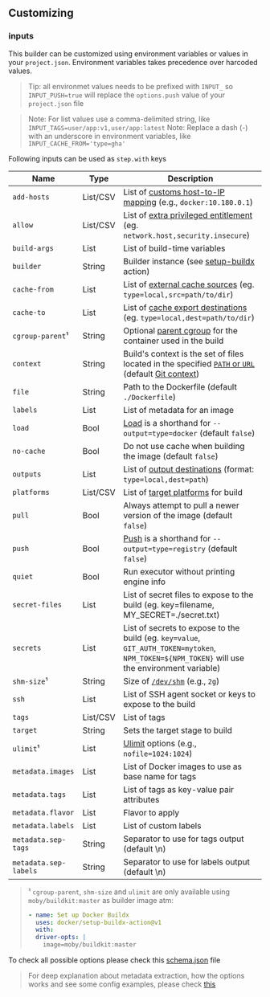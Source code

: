 ## Customizing

### inputs

This builder can be customized using environment variables or values in your `project.json`. Environment variables takes precedence over harcoded values.

> Tip: all environmet values needs to be prefixed with `INPUT_` so `INPUT_PUSH=true` will replace the `options.push` value of your `project.json` file

> Note: For list values use a comma-delimited string, like `INPUT_TAGS=user/app:v1,user/app:latest`
> Note: Replace a dash (-) with an underscore in environment variables, like `INPUT_CACHE_FROM='type=gha'`

Following inputs can be used as `step.with` keys

| Name                  | Type     | Description                                                                                                                                                                       |
| --------------------- | -------- | --------------------------------------------------------------------------------------------------------------------------------------------------------------------------------- |
| `add-hosts`           | List/CSV | List of [customs host-to-IP mapping](https://docs.docker.com/engine/reference/commandline/build/#add-entries-to-container-hosts-file---add-host) (e.g., `docker:10.180.0.1`)      |
| `allow`               | List/CSV | List of [extra privileged entitlement](https://github.com/docker/buildx#--allowentitlement) (eg. `network.host,security.insecure`)                                                |
| `build-args`          | List     | List of build-time variables                                                                                                                                                      |
| `builder`             | String   | Builder instance (see [setup-buildx](https://github.com/docker/setup-buildx-action) action)                                                                                       |
| `cache-from`          | List     | List of [external cache sources](https://github.com/docker/buildx#--cache-fromnametypetypekeyvalue) (eg. `type=local,src=path/to/dir`)                                            |
| `cache-to`            | List     | List of [cache export destinations](https://github.com/docker/buildx#--cache-tonametypetypekeyvalue) (eg. `type=local,dest=path/to/dir`)                                          |
| `cgroup-parent`¹      | String   | Optional [parent cgroup](https://docs.docker.com/engine/reference/commandline/build/#use-a-custom-parent-cgroup---cgroup-parent) for the container used in the build              |
| `context`             | String   | Build's context is the set of files located in the specified [`PATH` or `URL`](https://docs.docker.com/engine/reference/commandline/build/) (default [Git context](#git-context)) |
| `file`                | String   | Path to the Dockerfile (default `./Dockerfile`)                                                                                                                                   |
| `labels`              | List     | List of metadata for an image                                                                                                                                                     |
| `load`                | Bool     | [Load](https://github.com/docker/buildx#--load) is a shorthand for `--output=type=docker` (default `false`)                                                                       |
| `no-cache`            | Bool     | Do not use cache when building the image (default `false`)                                                                                                                        |
| `outputs`             | List     | List of [output destinations](https://github.com/docker/buildx#-o---outputpath-typetypekeyvalue) (format: `type=local,dest=path`)                                                 |
| `platforms`           | List/CSV | List of [target platforms](https://github.com/docker/buildx#---platformvaluevalue) for build                                                                                      |
| `pull`                | Bool     | Always attempt to pull a newer version of the image (default `false`)                                                                                                             |
| `push`                | Bool     | [Push](https://github.com/docker/buildx#--push) is a shorthand for `--output=type=registry` (default `false`)                                                                     |
| `quiet`               | Bool     | Run executor without printing engine info                                                                                                                                         |
| `secret-files`        | List     | List of secret files to expose to the build (eg. key=filename, MY_SECRET=./secret.txt)                                                                                            |
| `secrets`             | List     | List of secrets to expose to the build (eg. `key=value`, `GIT_AUTH_TOKEN=mytoken`, `NPM_TOKEN=${NPM_TOKEN}` will use the environment variable)                                    |
| `shm-size`¹           | String   | Size of [`/dev/shm`](https://github.com/docker/buildx/blob/master/docs/reference/buildx_build.md#-size-of-devshm---shm-size) (e.g., `2g`)                                         |
| `ssh`                 | List     | List of SSH agent socket or keys to expose to the build                                                                                                                           |
| `tags`                | List/CSV | List of tags                                                                                                                                                                      |
| `target`              | String   | Sets the target stage to build                                                                                                                                                    |
| `ulimit`¹             | List     | [Ulimit](https://github.com/docker/buildx/blob/master/docs/reference/buildx_build.md#-set-ulimits---ulimit) options (e.g., `nofile=1024:1024`)                                    |
| `metadata.images`     | List     | List of Docker images to use as base name for tags                                                                                                                                |
| `metadata.tags`       | List     | List of tags as key-value pair attributes                                                                                                                                         |
| `metadata.flavor`     | List     | Flavor to apply                                                                                                                                                                   |
| `metadata.labels`     | List     | List of custom labels                                                                                                                                                             |
| `metadata.sep-tags`   | String   | Separator to use for tags output (default \n)                                                                                                                                     |
| `metadata.sep-labels` | String   | Separator to use for labels output (default \n)                                                                                                                                   |

> ¹ `cgroup-parent`, `shm-size` and `ulimit` are only available using `moby/buildkit:master`
> as builder image atm:
>
> ```yaml
> - name: Set up Docker Buildx
>   uses: docker/setup-buildx-action@v1
>   with:
>   driver-opts: |
>     image=moby/buildkit:master
> ```

To check all possible options please check this [schema.json](../src/executors/build/schema.json) file

> For deep explanation about metadata extraction, how the options works and see some config examples, please check [this](https://github.com/crazy-max/ghaction-docker-meta)
